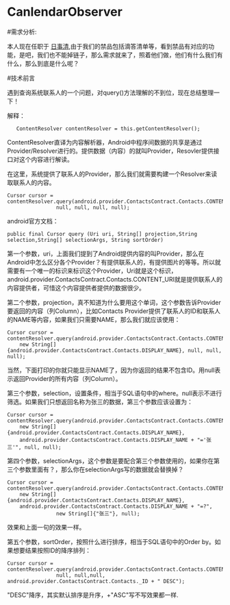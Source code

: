 # CanlendarObserver
#需求分析:

本人现在任职于 [日事清](https://www.rishiqing.com/),由于我们的禁品包括滴答清单等，看到禁品有对应的功能，是吧，我们也不能掉链子，那么需求就来了，照着他们做，他们有什么我们有什么，那么到底是什么呢？


#技术前言

遇到查询系统联系人的一个问题，对query()方法理解的不到位，现在总结整理一下！

解释：

       ContentResolver contentResolver = this.getContentResolver();

ContentResolver直译为内容解析器，Android中程序间数据的共享是通过Provider/Resolver进行的。提供数据（内容）的就叫Provider，Resovler提供接口对这个内容进行解读。

在这里，系统提供了联系人的Provider，那么我们就需要构建一个Resolver来读取联系人的内容。

    Cursor cursor = contentResolver.query(android.provider.ContactsContract.Contacts.CONTENT_URI,
                    null, null, null, null);
                
android官方文档： 

    public final Cursor query (Uri uri, String[] projection,String selection,String[] selectionArgs, String sortOrder)

第一个参数，uri，上面我们提到了Android提供内容的叫Provider，那么在Android中怎么区分各个Provider？有提供联系人的，有提供图片的等等。所以就需要有一个唯一的标识来标识这个Provider，Uri就是这个标识，
android.provider.ContactsContract.Contacts.CONTENT_URI就是提供联系人的内容提供者，可惜这个内容提供者提供的数据很少。

第二个参数，projection，真不知道为什么要用这个单词，这个参数告诉Provider要返回的内容（列Column），比如Contacts Provider提供了联系人的ID和联系人的NAME等内容，如果我们只需要NAME，那么我们就应该使用：

    Cursor cursor = contentResolver.query(android.provider.ContactsContract.Contacts.CONTENT_URI,
        new String[]{android.provider.ContactsContract.Contacts.DISPLAY_NAME}, null, null, null);
    
当然，下面打印的你就只能显示NAME了，因为你返回的结果不包含ID。用null表示返回Provider的所有内容（列Column）。

第三个参数，selection，设置条件，相当于SQL语句中的where。null表示不进行筛选。如果我们只想返回名称为张三的数据，第三个参数应该设置为：

    Cursor cursor = contentResolver.query(android.provider.ContactsContract.Contacts.CONTENT_URI,
        new String[]{android.provider.ContactsContract.Contacts.DISPLAY_NAME},
        android.provider.ContactsContract.Contacts.DISPLAY_NAME + "='张三'", null, null);
    
第四个参数，selectionArgs，这个参数是要配合第三个参数使用的，如果你在第三个参数里面有？，那么你在selectionArgs写的数据就会替换掉？

    Cursor cursor = contentResolver.query(android.provider.ContactsContract.Contacts.CONTENT_URI,  
        new String[]{android.provider.ContactsContract.Contacts.DISPLAY_NAME},  
        android.provider.ContactsContract.Contacts.DISPLAY_NAME + "=?",  
                    new String[]{"张三"}, null);  
                    
效果和上面一句的效果一样。

第五个参数，sortOrder，按照什么进行排序，相当于SQL语句中的Order by。如果想要结果按照ID的降序排列：

    Cursor cursor = contentResolver.query(android.provider.ContactsContract.Contacts.CONTENT_URI,
                    null, null,null, android.provider.ContactsContract.Contacts._ID + " DESC");

 "DESC"降序，其实默认排序是升序，+"ASC"写不写效果都一样.

